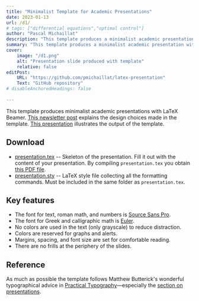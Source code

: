 ```yaml
---
title: "Minimalist Template for Academic Presentations" 
date: 2023-01-13
url: /d1/
# tags: ["differential equations","optimal control"]
author: "Pascal Michaillat"
description: "This template produces a minimalist academic presentation with LaTeX Beamer." 
summary: "This template produces a minimalist academic presentation with LaTeX Beamer." 
cover:
    image: "/d1.png"
    alt: "Presentation slide produced with template"
    relative: false
editPost:
    URL: "https://github.com/pmichaillat/latex-presentation"
    Text: "GitHub repository"
# disableAnchoredHeadings: false
 
---
```


This template produces minimalist academic presentations with LaTeX Beamer. [This newsletter post](https://pmichaillat.substack.com/p/a-minimalist-template-for-academic) explains the design choices made in the template. [This presentation](/d1.pdf) illustrates the output of the template. 

## Download

- [presentation.tex](/presentation.tex) --  Skeleton of the presentation. Fill it out with the content of your presentation. By compiling `presentation.tex` you obtain [this PDF file](/d1.pdf).
- [presentation.sty](/presentation.sty) --  LaTeX style file collecting all the formatting commands. Must be included in the same folder as `presentation.tex`.

## Key features

- The font for text, roman math, and numbers is [Source Sans Pro](https://fonts.google.com/specimen/Source+Sans+Pro).
- The font for Greek and calligraphic math is [Euler](http://luc.devroye.org/fonts-26139.html).
- No colors are used in the text (only grayscale) to reduce distraction.
- Colors are reserved for graphs and alerts.
- Margins, spacing, and font size are set for comfortable reading.
- There are no frills at the periphery of the slides.

## Reference

As much as possible the template follows Matthew Butterick's wonderful typographical advice in [Practical Typography](https://practicaltypography.com)—especially the [section on presentations](https://practicaltypography.com/presentations.html).
